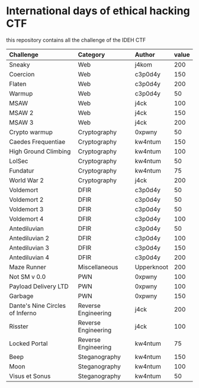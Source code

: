 # International days of ethical hacking CTF

this repository contains all the challenge of the IDEH CTF 

| Challenge  | Category | Author | value |
|:----------|:----------|:--------|:---------|
| Sneaky    | Web       | j4kom | 200   |
| Coercion   | Web | c3p0d4y | 150 |
| Flaten  | Web | c3p0d4y | 200 | 
| Warmup | Web | c3p0d4y  | 50 |
| MSAW | Web | j4ck | 100 |
| MSAW 2 | Web | j4ck | 150 |
| MSAW 3 | Web | j4ck | 200 |
| Crypto warmup |	Cryptography |0xpwny |	50 |
|Caedes Frequentiae |	Cryptography |kw4ntum|	150 	|
|High Ground Climbing |	Cryptography |kw4ntum |	100 	|
|LolSec 	|Cryptography 	|kw4ntum| 50 	|
|Fundatur |	Cryptography |kw4ntum |	75 |
|World War 2 |	Cryptography |j4ck|	200 |
|Voldemort |	DFIR |c3p0d4y|	50 	 |	
|Voldemort 2 |	DFIR |c3p0d4y|	50 	| 	
|Voldemort 3 |	DFIR 	|c3p0d4y|50 	|
|	Voldemort 4 |	DFIR |c3p0d4y|	100|
|Antediluvian |	DFIR |c3p0d4y|	50 	 	|
|Antediluvian 2 |	DFIR |c3p0d4y|	100 |	 	
|Antediluvian 3| 	DFIR |c3p0d4y|	150 	| 	
|Antediluvian 4 |	DFIR |c3p0d4y|	200 	| 	
|Maze Runner |	Miscellaneous |Upperknoot|	200 	| 	
|Not SM v 0.0 	|PWN|0xpwny| 	100 	| 	
|	Payload Delivery LTD 	|PWN 	|0xpwny|100 	 |	
 |	Garbage |	PWN |0xpwny	|150 	 	|
 |	Dante's Nine Circles of Inferno |	Reverse Engineering |j4ck|	200 |	 	
|	Risster |	Reverse Engineering |	j4ck |100|
|	Locked Portal |	Reverse Engineering 	|kw4ntum|75| 	 	
|Beep 	|Steganography|kw4ntum| 	150 	| 	
|	Moon |	Steganography |kw4ntum|	100 	 |	
|	Visus et Sonus |	Steganography 	|kw4ntum|50|

